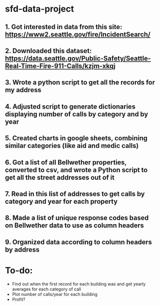 # sfd-data-project
## 1.	Got interested in data from this site: https://www2.seattle.gov/fire/IncidentSearch/				
## 2.	Downloaded this dataset: https://data.seattle.gov/Public-Safety/Seattle-Real-Time-Fire-911-Calls/kzjm-xkqj				
## 3.	Wrote a python script to get all the records for my address				
## 4.	Adjusted script to generate dictionaries displaying number of calls by category and by year				
## 5.	Created charts in google sheets, combining similar categories (like aid and medic calls)				
## 6.	Got a list of all Bellwether properties, converted to csv, and wrote a Python script to get all the street addresses out of it	
## 7.	Read in this list of addresses to get calls by category and year for each property				
## 8.	Made a list of unique response codes based on Bellwether data to use as column headers				
## 9.	Organized data according to column headers by address				
# To-do:
- Find out when the first record for each building was and get yearly averages for each category of call
- Plot number of calls/year for each building
- Profit?
